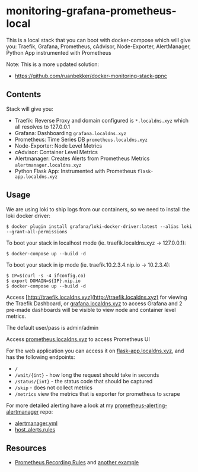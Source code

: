# monitoring-grafana-prometheus-local

This is a local stack that you can boot with docker-compose which will give you: Traefik, Grafana, Prometheus, cAdvisor, Node-Exporter, AlertManager, Python App instrumented with Prometheus

Note: This is a more updated solution:
- https://github.com/ruanbekker/docker-monitoring-stack-gpnc

## Contents

Stack will give you:

- Traefik: Reverse Proxy and domain configured is `*.localdns.xyz` which all resolves to 127.0.0.1
- Grafana: Dashboarding `grafana.localdns.xyz`
- Prometheus: Time Series DB `prometheus.localdns.xyz`
- Node-Exporter: Node Level Metrics
- cAdvisor: Container Level Metrics
- Alertmanager: Creates Alerts from Prometheus Metrics `alertmanager.localdns.xyz`
- Python Flask App: Instrumented with Prometheus `flask-app.localdns.xyz`

## Usage

We are using loki to ship logs from our containers, so we need to install the loki docker driver:

```
$ docker plugin install grafana/loki-docker-driver:latest --alias loki --grant-all-permissions
```

To boot your stack in localhost mode (ie. traefik.localdns.xyz -> 127.0.0.1):

```
$ docker-compose up --build -d
```

To boot your stack in ip mode (ie. traefik.10.2.3.4.nip.io -> 10.2.3.4):

```
$ IP=$(curl -s -4 ifconfig.co)
$ export DOMAIN=${IP}.nip.io
$ docker-compose up --build -d
```

Access [http://traefik.localdns.xyz](http://traefik.localdns.xyz) for viewing the Traefik Dashboard, or [grafana.localdns.xyz](http://grafana.localdns.xyz) to access Grafana and 2 pre-made dashboards will be visible to view node and container level metrics.

The default user/pass is admin/admin

Access [prometheus.localdns.xyz](http://prometheus.localdns.xyz) to access Prometheus UI

For the web application you can access it on [flask-app.localdns.xyz](http://flask-app.localdns.xyz), and has the following endpoints:

- `/`
- `/wait/{int}` - how long the request should take in seconds
- `/status/{int}` - the status code that should be captured
- `/skip` - does not collect metrics
- `/metrics` view the metrics that is exporter for prometheus to scrape

For more detailed alerting have a look at my [prometheus-alerting-alertmanager](https://github.com/ruanbekker/prometheus-alerting-alertmanager) repo:
- [alertmanager.yml](https://github.com/ruanbekker/prometheus-alerting-alertmanager/blob/main/alertmanager/alertmanager.yml)
- [host_alerts.rules](https://github.com/ruanbekker/prometheus-alerting-alertmanager/blob/main/prometheus-a/rules/host_alert.rules)

## Resources

- [Prometheus Recording Rules](https://deploy.live/blog/today-i-learned-prometheus-recording-rules/) and [another example](https://medium.com/javarevisited/create-recording-rules-in-prometheus-8a6a1c0b9e11)
